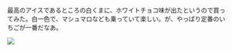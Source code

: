 最高のアイスであるところの白くまに、ホワイトチョコ味が出たというので買ってみた。白一色で、マシュマロなども乗っていて楽しい。が、やっぱり定番のいちごが一番だなあ。

![](https://photos.apkas.net/medium/202402/20240201-173225.webp)
